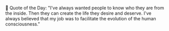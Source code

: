 <!-- start quote -->
💬 Quote of the Day: "I've always wanted people to know who they are from the inside. Then they can create the life they desire and deserve. I've always believed that my job was to facilitate the evolution of the human consciousness."
<!-- end quote -->